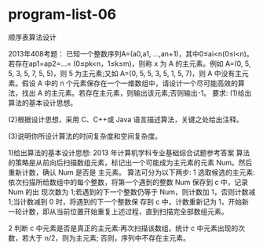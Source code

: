 # program-list-06
顺序表算法设计

2013年408考题：
已知一个整数序列A=(a0,a1, ...,an+1)，其中0≤ai<n(0≤i<n)。若存在ap1=ap2=...= (0≤pk<n，1≤k≤m)，则称 x 为 A 的主元素。例如 A=(0, 5, 5, 3, 5, 7, 5, 5)，则 5 为主元素;又如 A=(0, 5, 5, 3, 5, 1, 5, 7)，则 A 中没有主元素。假设 A 中的 n 个元素保存在一个一维数组中，请设计一个尽可能高效的算法，找出 A 的主元素。若存在主元素，则输出该元素;否则输出-1。
要求: 
(1)给出算法的基本设计思想。

(2)根据设计思想，采用 C、C++或 Java 语言描述算法，关键之处给出注释。 

(3)说明你所设计算法的时间复杂度和空间复杂度。

1)给出算法的基本设计思想:
2013 年计算机学科专业基础综合试题参考答案
算法的策略是从前向后扫描数组元素，标记出一个可能成为主元素的元素 Num。然后重新计数，确认 Num 是否是 主元素。
算法可分为以下两步:
1 选取候选的主元素:依次扫描所给数组中的每个整数，将第一个遇到的整数 Num 保存到 c 中，记录 Num 的出 现次数为 1;若遇到的下一个整数仍等于 Num，则计数加 1，否则计数减 1;当计数减到 0 时，将遇到的下一个整数保 存到 c 中，计数重新记为 1，开始新一轮计数，即从当前位置开始重复上述过程，直到扫描完全部数组元素。

2 判断 c 中元素是否是真正的主元素:再次扫描该数组，统计 c 中元素出现的次数，若大于 n/2，则为主元素; 否则，序列中不存在主元素。
